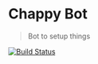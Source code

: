 # Chappy Bot

> Bot to setup things

[![Build Status](https://travis-ci.org/TylerGarlick/chappy-bot.svg?branch=master)](https://travis-ci.org/TylerGarlick/chappy-bot)
